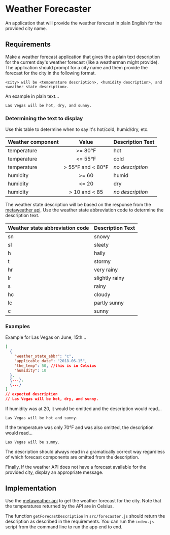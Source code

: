 # Weather Forecaster

An application that will provide the weather forecast in plain English for the provided city name.

## Requirements
Make a weather forecast application that gives the a plain text description for the current day's weather forecast (like a weatherman might provide).
The application should prompt for a city name and them provide the forecast for the city in the following format.
```
<city> will be <temperature description>, <humidity description>, and <weather state description>.
```
An example in plain text...
```
Las Vegas will be hot, dry, and sunny.
```

### Determining the text to display
Use this table to determine when to say it's hot/cold, humid/dry, etc.

| Weather component| Value         | Description Text  |
| ---------------- |:-------------:|:------------------|
| temperature         | >= 80°F | hot  |
| temperature         | <= 55°F     |   cold |
| temperature    | > 55°F and < 80°F      |    _no description_ |
| humidity         | >= 60 | humid  |
| humidity         | <= 20 | dry |
| humidity    | > 10 and < 85      |    _no description_ |


The weather state description will be based on the response from the [metaweather api](https://www.metaweather.com/api/).  Use the weather state abbreviation code to determine the description text.

| Weather state abbreviation code | Description Text  |
| ---------------- |:------------------|
| sn | snowy |
| sl | sleety |
| h | haily |
| t | stormy |
| hr | very rainy |
| lr | slightly rainy|
| s | rainy |
| hc | cloudy |
| lc | partly sunny |
| c | sunny |

### Examples

Example for Las Vegas on June, 15th...
```json
[
  {
    "weather_state_abbr": "c",
    "applicable_date": "2018-06-15",
    "the_temp": 50, //this is in Celsius
    "humidity": 10
  },
  {...},
  {...}
]
// expected description
// Las Vegas will be hot, dry, and sunny.
```
If humidity was at 20, it would be omitted and the description would read...
```
Las Vegas will be hot and sunny.
```
If the temperature was only 70°F and was also omitted, the description would read...
```
Las Vegas will be sunny.
```
The description should always read in a gramatically correct way regardless of which forecast components are omitted from the description.

Finally, If the weather API does not have a forecast available for the provided city, display an appropriate message.
## Implementation
Use the [metaweather api](https://www.metaweather.com/api/) to get the weather forecast for the city.
Note that the temperatures returned by the API are in Celsius.

The function `getForecastDescription` in `src/forecaster.js` should return the description as described in the requirements.
You can run the `index.js` script from the command line to run the app end to end.
